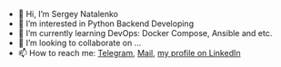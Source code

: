 - 👋 Hi, I’m Sergey Natalenko
- 👀 I’m interested in Python Backend Developing
- 🌱 I’m currently learning DevOps: Docker Compose, Ansible and etc.
- 💞️ I’m looking to collaborate on ...
- 📫 How to reach me: [Telegram](https://t.me/natalenko_sergey), [Mail](mailto:sergey.natalenko@mail.ru), [my profile on LinkedIn](https://www.linkedin.com/in/sergey-natalenko-099298203/)

<!---
andy-takker/andy-takker is a ✨ special ✨ repository because its `README.md` (this file) appears on your GitHub profile.
You can click the Preview link to take a look at your changes.
--->
